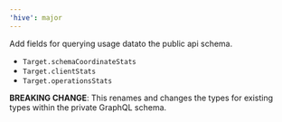 ```yaml
---
'hive': major
---
```


Add fields for querying usage datato the public api schema.
- `Target.schemaCoordinateStats`
- `Target.clientStats`
- `Target.operationsStats`

**BREAKING CHANGE**: This renames and changes the types for existing types within the private GraphQL schema.
